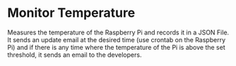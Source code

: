 # Monitor Temperature
Measures the temperature of the Raspberry Pi and records it in a JSON File. It sends an update email at the desired time (use crontab on the Raspberry Pi) and if there is any time where the temperature of the Pi is above the set threshold, it sends an email to the developers.
